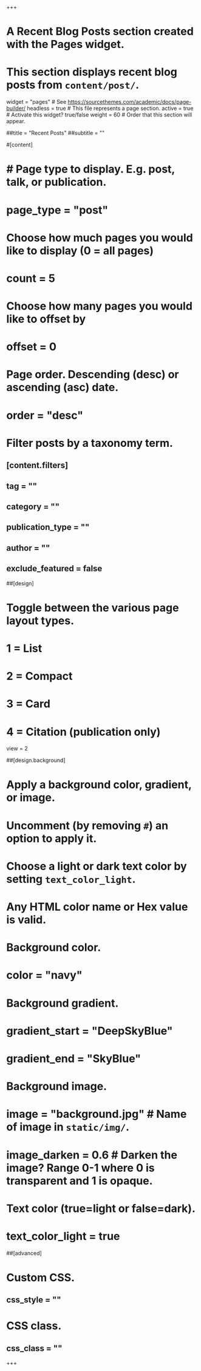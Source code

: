 +++
# A Recent Blog Posts section created with the Pages widget.
# This section displays recent blog posts from `content/post/`.

widget = "pages"  # See https://sourcethemes.com/academic/docs/page-builder/
headless = true  # This file represents a page section.
active = true  # Activate this widget? true/false
weight = 60  # Order that this section will appear.

##title = "Recent Posts"
##subtitle = ""

#[content]
#  # Page type to display. E.g. post, talk, or publication.
#  page_type = "post"
  
  # Choose how much pages you would like to display (0 = all pages)
#  count = 5
  
  # Choose how many pages you would like to offset by
#  offset = 0

  # Page order. Descending (desc) or ascending (asc) date.
#  order = "desc"

  # Filter posts by a taxonomy term.
##  [content.filters]
##    tag = ""
##    category = ""
##    publication_type = ""
##    author = ""
##    exclude_featured = false
  
##[design]
  # Toggle between the various page layout types.
  #   1 = List
  #   2 = Compact
  #   3 = Card
  #   4 = Citation (publication only)
  view = 2
  
##[design.background]
  # Apply a background color, gradient, or image.
  #   Uncomment (by removing `#`) an option to apply it.
  #   Choose a light or dark text color by setting `text_color_light`.
  #   Any HTML color name or Hex value is valid.
  
  # Background color.
  # color = "navy"
  
  # Background gradient.
  # gradient_start = "DeepSkyBlue"
  # gradient_end = "SkyBlue"
  
  # Background image.
  # image = "background.jpg"  # Name of image in `static/img/`.
  # image_darken = 0.6  # Darken the image? Range 0-1 where 0 is transparent and 1 is opaque.

  # Text color (true=light or false=dark).
  # text_color_light = true  
  
##[advanced]
 # Custom CSS. 
## css_style = ""
 
 # CSS class.
## css_class = ""
+++
